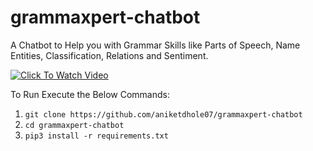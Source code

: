# grammaxpert-chatbot
A Chatbot to Help you with Grammar Skills like Parts of Speech, Name Entities, Classification, Relations and Sentiment.

[![Click To Watch Video](https://img.youtube.com/vi/t3mKEEAZkWw/0.jpg)](https://www.youtube.com/watch?v=t3mKEEAZkWw)

To Run Execute the Below Commands:

1. `git clone https://github.com/aniketdhole07/grammaxpert-chatbot`
2. `cd grammaxpert-chatbot`
3. `pip3 install -r requirements.txt`
